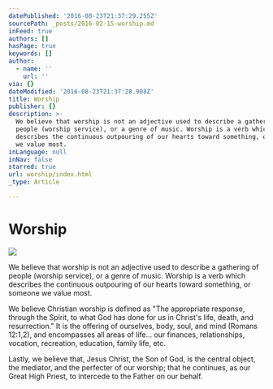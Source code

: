 ```yaml
---
datePublished: '2016-08-23T21:37:29.255Z'
sourcePath: _posts/2016-02-15-worship.md
inFeed: true
authors: []
hasPage: true
keywords: []
author:
  - name: ''
    url: ''
via: {}
dateModified: '2016-08-23T21:37:28.908Z'
title: Worship
publisher: {}
description: >-
  We believe that worship is not an adjective used to describe a gathering of
  people (worship service), or a genre of music. Worship is a verb which
  describes the continuous outpouring of our hearts toward something, or someone
  we value most.
inLanguage: null
inNav: false
starred: true
url: worship/index.html
_type: Article

---
```

# Worship
![](https://the-grid-user-content.s3-us-west-2.amazonaws.com/3a0924a1-ba59-4c7b-9ac1-542d7aa57275.jpg)

We believe that worship is not an adjective used to describe a gathering of people (worship service), or a genre of music. Worship is a verb which describes the continuous outpouring of our hearts toward something, or someone we value most.

We believe Christian worship is defined as "The appropriate response, through the Spirit, to what God has done for us in Christ's life, death, and resurrection." It is the offering of ourselves, body, soul, and mind (Romans 12:1,2), and encompasses all areas of life... our finances, relationships, vocation, recreation, education, family life, etc.

Lastly, we believe that, Jesus Christ, the Son of God, is the central object, the mediator, and the perfecter of our worship; that he continues, as our Great High Priest, to intercede to the Father on our behalf.